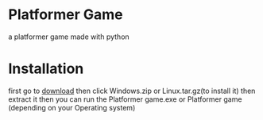 # Platformer Game
 a platformer game made with python

# Installation

first go to [download](https://github.com/dark00shadow/Platformer-Game/releases/latest) then click Windows.zip or Linux.tar.gz(to install it) then extract it then you can run the Platformer game.exe or Platformer game (depending on your Operating system)
